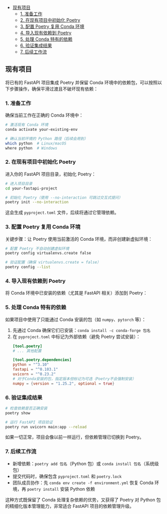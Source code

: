 - [现有项目](#现有项目)
  - [1. 准备工作](#1-准备工作)
  - [2. 在现有项目中初始化 Poetry](#2-在现有项目中初始化-poetry)
  - [3. 配置 Poetry 复用 Conda 环境](#3-配置-poetry-复用-conda-环境)
  - [4. 导入现有依赖到 Poetry](#4-导入现有依赖到-poetry)
  - [5. 处理 Conda 特有的依赖](#5-处理-conda-特有的依赖)
  - [6. 验证集成结果](#6-验证集成结果)
  - [7. 后续工作流](#7-后续工作流)

## 现有项目
将已有的 FastAPI 项目集成 Poetry 并保留 Conda 环境中的依赖包，可以按照以下步骤操作，确保平滑过渡且不破坏现有依赖：

### 1. 准备工作
确保当前工作在正确的 Conda 环境中：
```bash
# 激活现有 Conda 环境
conda activate your-existing-env

# 确认当前环境的 Python 路径（后续会用到）
which python  # Linux/macOS
where python  # Windows
```

### 2. 在现有项目中初始化 Poetry
进入你的 FastAPI 项目目录，初始化 Poetry：
```bash
# 进入项目目录
cd your-fastapi-project

# 初始化 Poetry（使用 --no-interaction 可跳过交互式提问）
poetry init --no-interaction
```

这会生成 `pyproject.toml` 文件，后续将通过它管理依赖。

### 3. 配置 Poetry 复用 Conda 环境
关键步骤：让 Poetry 使用当前激活的 Conda 环境，而非创建新虚拟环境：
```bash
# 配置 Poetry 不自动创建虚拟环境
poetry config virtualenvs.create false

# 验证配置（确保 virtualenvs.create = false）
poetry config --list
```

### 4. 导入现有依赖到 Poetry
将 Conda 环境中已安装的依赖（尤其是 FastAPI 相关）添加到 Poetry：


    


### 5. 处理 Conda 特有的依赖
如果项目中使用了只能通过 Conda 安装的包（如 `numpy`、`pytorch` 等）：
1. 先通过 Conda 确保它们已安装：`conda install -c conda-forge 包名`
2. 在 `pyproject.toml` 中标记为外部依赖（避免 Poetry 尝试安装）：
   ```toml
   [tool.poetry]
   # ... 其他配置

   [tool.poetry.dependencies]
   python = "^3.10"
   fastapi = "^0.103.1"
   uvicorn = "^0.23.2"
   # 对于Conda安装的包，指定版本但标记为可选（Poetry不会强制安装）
   numpy = {version = "1.25.2", optional = true}
   ```

### 6. 验证集成结果
```bash
# 检查依赖是否正确安装
poetry show

# 运行 FastAPI 项目验证
poetry run uvicorn main:app --reload
```

如果一切正常，项目会像以前一样运行，但依赖管理已切换到 Poetry。

### 7. 后续工作流
- 新增依赖：`poetry add 包名`（Python 包）或 `conda install 包名`（系统级包）
- 提交代码时，确保包含 `pyproject.toml` 和 `poetry.lock`
- 团队成员协作：先 `conda env create -f environment.yml` 恢复 Conda 环境，再 `poetry install` 安装 Python 依赖

这种方式既保留了 Conda 处理复杂依赖的优势，又获得了 Poetry 对 Python 包的精细化版本管理能力，非常适合 FastAPI 项目的依赖管理升级。
